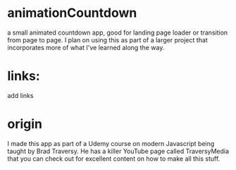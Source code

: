 # animationCountdown
a small animated countdown app, good for landing page loader or transition from page to page.  I plan on using this as part of a larger project that incorporates more of what I've learned along the way.

# links:
 add links
 
# origin
I made this app as part of a Udemy course on modern Javascript being taught by Brad Traversy.  He has a killer YouTube page called TraversyMedia that you can check out for excellent content on how to make all this stuff.  
